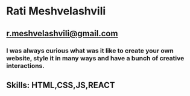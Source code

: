 # Rati Meshvelashvili
## r.meshvelashvili@gmail.com
### I was always curious what was it like to create your own website, style it in many ways and have a bunch of creative interactions. 
## Skills: HTML,CSS,JS,REACT

